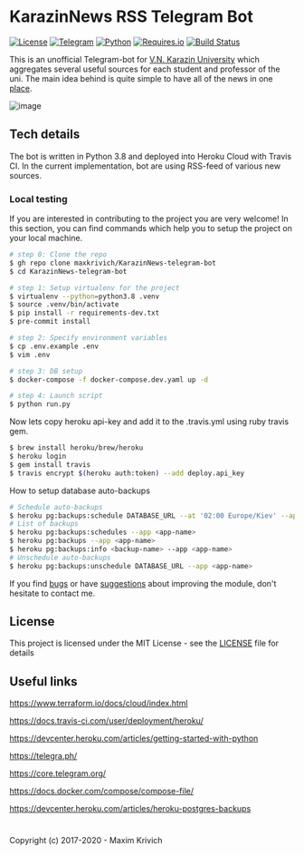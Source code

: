 # KarazinNews RSS Telegram Bot
[![License](https://img.shields.io/badge/license-MIT%20license-green.svg?style=flat)]()
[![Telegram](https://img.shields.io/badge/telegram-channel-orange.svg?style=flat)](https://t.me/karazina)
[![Python](https://img.shields.io/badge/python-3.8-blue.svg?style=flat)]()
[![Requires.io](https://requires.io/github/maxkrivich/KarazinNews-telegram-bot/requirements.svg?branch=master&style=flat)](https://requires.io/github/maxkrivich/KarazinNews-telegram-bot/requirements/?branch=master)
[![Build Status](https://travis-ci.org/maxkrivich/KarazinNews-telegram-bot.svg?branch=master)](https://travis-ci.org/maxkrivich/KarazinNews-telegram-bot)


This is an unofficial Telegram-bot for [V.N. Karazin University](http://univer.kharkov.ua/en) which aggregates several useful sources for each student and professor of the uni. The main idea behind is quite simple to have all of the news in one [place](https://t.me/karazina).

![image](https://user-images.githubusercontent.com/12199867/101933467-87ac6c00-3bdc-11eb-97e9-9d2364435f98.png)


## Tech details
The bot is written in Python 3.8 and deployed into Heroku Cloud with Travis CI. In the current implementation, bot are using RSS-feed of various new sources.


### Local testing
If you are interested in contributing to the project you are very welcome! In this section, you can find commands which help you to setup the project on your local machine.

```bash
# step 0: Clone the repo
$ gh repo clone maxkrivich/KarazinNews-telegram-bot
$ cd KarazinNews-telegram-bot

# step 1: Setup virtualenv for the project
$ virtualenv --python=python3.8 .venv
$ source .venv/bin/activate
$ pip install -r requirements-dev.txt
$ pre-commit install

# step 2: Specify environment variables
$ cp .env.example .env
$ vim .env

# step 3: DB setup
$ docker-compose -f docker-compose.dev.yaml up -d

# step 4: Launch script
$ python run.py
```

Now lets copy heroku api-key and add it to the .travis.yml using ruby travis gem.
```bash
$ brew install heroku/brew/heroku
$ heroku login
$ gem install travis
$ travis encrypt $(heroku auth:token) --add deploy.api_key
```

How to setup database auto-backups
```bash
# Schedule auto-backups
$ heroku pg:backups:schedule DATABASE_URL --at '02:00 Europe/Kiev' --app <app-name>
# List of backups
$ heroku pg:backups:schedules --app <app-name>
$ heroku pg:backups --app <app-name>
$ heroku pg:backups:info <backup-name> --app <app-name>
# Unschedule auto-backups
$ heroku pg:backups:unschedule DATABASE_URL --app <app-name>
```

If you find [bugs] or have [suggestions] about improving the module, don't hesitate to contact me.

## License

This project is licensed under the MIT License - see the [LICENSE](https://github.com/maxkrivich/KarazinNews-telegram-bot/blob/master/LICENSE) file for details


## Useful links
https://www.terraform.io/docs/cloud/index.html

https://docs.travis-ci.com/user/deployment/heroku/

https://devcenter.heroku.com/articles/getting-started-with-python

https://telegra.ph/

https://core.telegram.org/

https://docs.docker.com/compose/compose-file/

https://devcenter.heroku.com/articles/heroku-postgres-backups


# 
Copyright (c) 2017-2020 - Maxim Krivich


[bugs]: <https://github.com/maxkrivich/KarazinNews-telegram-bot/issues>
[suggestions]: <https://github.com/maxkrivich/KarazinNews-telegram-bot/issues>
